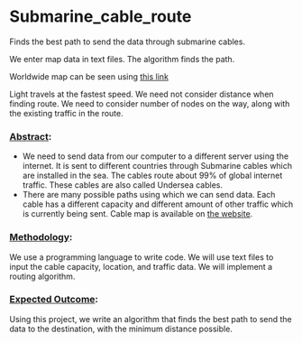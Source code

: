 # Submarine_cable_route

Finds the best path to send the data through submarine cables.

We enter map data in text files. The algorithm finds the path.

Worldwide map can be seen using
[this link](https://www.submarinecablemap.com/)

Light travels at the fastest speed. We need not consider distance when finding route.
We need to consider number of nodes on the way, along with the existing traffic in the route.

### <ins> Abstract</ins>: 

  * We need to send data from our computer to a different server using the internet. It is sent to different countries through Submarine cables which are installed in the sea. The cables route about 99% of global internet traffic. These cables are also called Undersea cables.
  * There are many possible paths using which we can send data. Each cable has a different capacity and different amount of other traffic which is currently being sent.
Cable map is available on [the website](https://www.submarinecablemap.com/).

### <ins> Methodology</ins>: 

  We use a programming language to write code. We will use text files to input the cable capacity, location, and traffic data. We will implement a routing algorithm.

### <ins> Expected Outcome</ins>: 

  Using this project, we write an algorithm that finds the best path to send the data to the destination, with the minimum distance possible.
